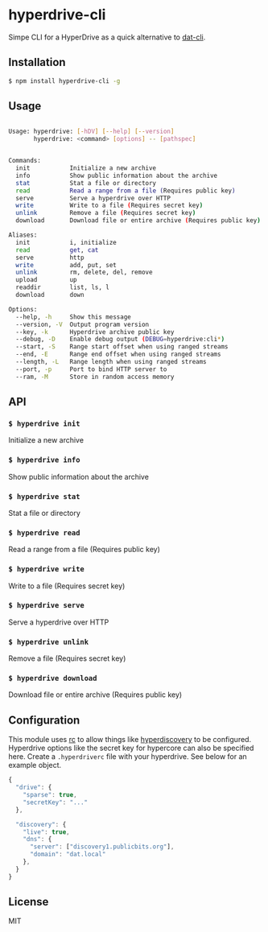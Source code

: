 hyperdrive-cli
==============

Simpe CLI for a HyperDrive as a quick alternative to
[dat-cli](https://github.com/datproject/dat).

## Installation

```sh
$ npm install hyperdrive-cli -g
```

## Usage

```sh

Usage: hyperdrive: [-hDV] [--help] [--version]
       hyperdrive: <command> [options] -- [pathspec]


Commands:
  init           Initialize a new archive
  info           Show public information about the archive
  stat           Stat a file or directory
  read           Read a range from a file (Requires public key)
  serve          Serve a hyperdrive over HTTP
  write          Write to a file (Requires secret key)
  unlink         Remove a file (Requires secret key)
  download       Download file or entire archive (Requires public key)

Aliases:
  init           i, initialize
  read           get, cat
  serve          http
  write          add, put, set
  unlink         rm, delete, del, remove
  upload         up
  readdir        list, ls, l
  download       down

Options:
  --help, -h     Show this message
  --version, -V  Output program version
  --key, -k      Hyperdrive archive public key
  --debug, -D    Enable debug output (DEBUG=hyperdrive:cli*)
  --start, -S    Range start offset when using ranged streams
  --end, -E      Range end offset when using ranged streams
  --length, -L   Range length when using ranged streams
  --port, -p     Port to bind HTTP server to
  --ram, -M      Store in random access memory
```

## API

### `$ hyperdrive init`

Initialize a new archive

### `$ hyperdrive info`

Show public information about the archive

### `$ hyperdrive stat`

Stat a file or directory

### `$ hyperdrive read`

Read a range from a file (Requires public key)

### `$ hyperdrive write`

Write to a file (Requires secret key)

### `$ hyperdrive serve`

Serve a hyperdrive over HTTP

### `$ hyperdrive unlink`

Remove a file (Requires secret key)

### `$ hyperdrive download`

Download file or entire archive (Requires public key)

## Configuration

This module uses [rc](https://github.com/dominictarr/rc) to allow things
like [hyperdiscovery](https://github.com/karissa/hyperdiscovery) to be
configured. Hyperdrive options like the secret key for hypercore can also be
specified here. Create a `.hyperdriverc` file with your hyperdrive. See below
for an example object.

```js
{
  "drive": {
    "sparse": true,
    "secretKey": "..."
  },

  "discovery": {
    "live": true,
    "dns": {
      "server": ["discovery1.publicbits.org"],
      "domain": "dat.local"
    },
  }
}
```

## License

MIT
